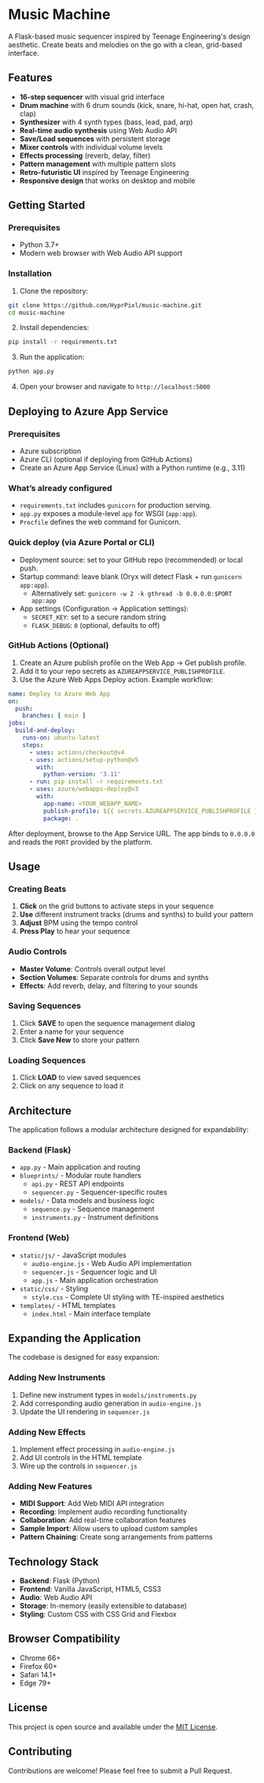 # Music Machine

A Flask-based music sequencer inspired by Teenage Engineering's design aesthetic. Create beats and melodies on the go with a clean, grid-based interface.

## Features

- **16-step sequencer** with visual grid interface
- **Drum machine** with 6 drum sounds (kick, snare, hi-hat, open hat, crash, clap)
- **Synthesizer** with 4 synth types (bass, lead, pad, arp)
- **Real-time audio synthesis** using Web Audio API
- **Save/Load sequences** with persistent storage
- **Mixer controls** with individual volume levels
- **Effects processing** (reverb, delay, filter)
- **Pattern management** with multiple pattern slots
- **Retro-futuristic UI** inspired by Teenage Engineering
- **Responsive design** that works on desktop and mobile

## Getting Started

### Prerequisites

- Python 3.7+
- Modern web browser with Web Audio API support

### Installation

1. Clone the repository:
```bash
git clone https://github.com/HyprPixl/music-machine.git
cd music-machine
```

2. Install dependencies:
```bash
pip install -r requirements.txt
```

3. Run the application:
```bash
python app.py
```

4. Open your browser and navigate to `http://localhost:5000`

## Deploying to Azure App Service

### Prerequisites
- Azure subscription
- Azure CLI (optional if deploying from GitHub Actions)
- Create an Azure App Service (Linux) with a Python runtime (e.g., 3.11)

### What’s already configured
- `requirements.txt` includes `gunicorn` for production serving.
- `app.py` exposes a module-level `app` for WSGI (`app:app`).
- `Procfile` defines the web command for Gunicorn.

### Quick deploy (via Azure Portal or CLI)
- Deployment source: set to your GitHub repo (recommended) or local push.
- Startup command: leave blank (Oryx will detect Flask + run `gunicorn app:app`).
  - Alternatively set: `gunicorn -w 2 -k gthread -b 0.0.0.0:$PORT app:app`
- App settings (Configuration → Application settings):
  - `SECRET_KEY`: set to a secure random string
  - `FLASK_DEBUG`: `0` (optional, defaults to off)

### GitHub Actions (Optional)
1. Create an Azure publish profile on the Web App → Get publish profile.
2. Add it to your repo secrets as `AZUREAPPSERVICE_PUBLISHPROFILE`.
3. Use the Azure Web Apps Deploy action. Example workflow:

```yaml
name: Deploy to Azure Web App
on:
  push:
    branches: [ main ]
jobs:
  build-and-deploy:
    runs-on: ubuntu-latest
    steps:
      - uses: actions/checkout@v4
      - uses: actions/setup-python@v5
        with:
          python-version: '3.11'
      - run: pip install -r requirements.txt
      - uses: azure/webapps-deploy@v3
        with:
          app-name: <YOUR_WEBAPP_NAME>
          publish-profile: ${{ secrets.AZUREAPPSERVICE_PUBLISHPROFILE }}
          package: .
```

After deployment, browse to the App Service URL. The app binds to `0.0.0.0` and reads the `PORT` provided by the platform.

## Usage

### Creating Beats

1. **Click** on the grid buttons to activate steps in your sequence
2. **Use** different instrument tracks (drums and synths) to build your pattern
3. **Adjust** BPM using the tempo control
4. **Press Play** to hear your sequence

### Audio Controls

- **Master Volume**: Controls overall output level
- **Section Volumes**: Separate controls for drums and synths
- **Effects**: Add reverb, delay, and filtering to your sounds

### Saving Sequences

1. Click **SAVE** to open the sequence management dialog
2. Enter a name for your sequence
3. Click **Save New** to store your pattern

### Loading Sequences

1. Click **LOAD** to view saved sequences
2. Click on any sequence to load it

## Architecture

The application follows a modular architecture designed for expandability:

### Backend (Flask)
- `app.py` - Main application and routing
- `blueprints/` - Modular route handlers
  - `api.py` - REST API endpoints
  - `sequencer.py` - Sequencer-specific routes
- `models/` - Data models and business logic
  - `sequence.py` - Sequence management
  - `instruments.py` - Instrument definitions

### Frontend (Web)
- `static/js/` - JavaScript modules
  - `audio-engine.js` - Web Audio API implementation
  - `sequencer.js` - Sequencer logic and UI
  - `app.js` - Main application orchestration
- `static/css/` - Styling
  - `style.css` - Complete UI styling with TE-inspired aesthetics
- `templates/` - HTML templates
  - `index.html` - Main interface template

## Expanding the Application

The codebase is designed for easy expansion:

### Adding New Instruments

1. Define new instrument types in `models/instruments.py`
2. Add corresponding audio generation in `audio-engine.js`
3. Update the UI rendering in `sequencer.js`

### Adding New Effects

1. Implement effect processing in `audio-engine.js`
2. Add UI controls in the HTML template
3. Wire up the controls in `sequencer.js`

### Adding New Features

- **MIDI Support**: Add Web MIDI API integration
- **Recording**: Implement audio recording functionality
- **Collaboration**: Add real-time collaboration features
- **Sample Import**: Allow users to upload custom samples
- **Pattern Chaining**: Create song arrangements from patterns

## Technology Stack

- **Backend**: Flask (Python)
- **Frontend**: Vanilla JavaScript, HTML5, CSS3
- **Audio**: Web Audio API
- **Storage**: In-memory (easily extensible to database)
- **Styling**: Custom CSS with CSS Grid and Flexbox

## Browser Compatibility

- Chrome 66+
- Firefox 60+
- Safari 14.1+
- Edge 79+

## License

This project is open source and available under the [MIT License](LICENSE).

## Contributing

Contributions are welcome! Please feel free to submit a Pull Request.
